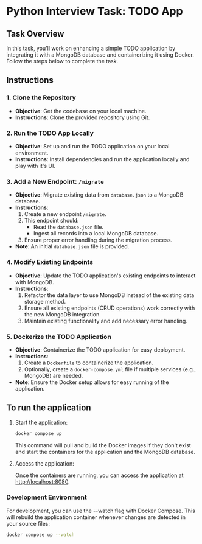 # Python Interview Task: TODO App

## Task Overview

In this task, you'll work on enhancing a simple TODO application by integrating it with a MongoDB database and containerizing it using Docker. Follow the steps below to complete the task.

## Instructions

### 1. Clone the Repository

- **Objective**: Get the codebase on your local machine.
- **Instructions**: Clone the provided repository using Git.

### 2. Run the TODO App Locally

- **Objective**: Set up and run the TODO application on your local environment.
- **Instructions**: Install dependencies and run the application locally and play with it's UI.

### 3. Add a New Endpoint: `/migrate`

- **Objective**: Migrate existing data from `database.json` to a MongoDB database.
- **Instructions**:
  1. Create a new endpoint `/migrate`.
  2. This endpoint should:
     - Read the `database.json` file.
     - Ingest all records into a local MongoDB database.
  3. Ensure proper error handling during the migration process.
- **Note**: An initial `database.json` file is provided.

### 4. Modify Existing Endpoints

- **Objective**: Update the TODO application's existing endpoints to interact with MongoDB.
- **Instructions**:
   1. Refactor the data layer to use MongoDB instead of the existing data storage method.
   2. Ensure all existing endpoints (CRUD operations) work correctly with the new MongoDB integration.
   3. Maintain existing functionality and add necessary error handling.

### 5. Dockerize the TODO Application

- **Objective**: Containerize the TODO application for easy deployment.
- **Instructions**:
  1. Create a `Dockerfile` to containerize the application.
  2. Optionally, create a `docker-compose.yml` file if multiple services (e.g., MongoDB) are needed.
- **Note**: Ensure the Docker setup allows for easy running of the application.

## To run the application

1. Start the application:

   ```sh
   docker compose up
   ```

   This command will pull and build the Docker images if they don't exist and start the containers for the application and the MongoDB database.

2. Access the application:

   Once the containers are running, you can access the application at [http://localhost:8080](http://localhost:8080).

### Development Environment

For development, you can use the --watch flag with Docker Compose. This will rebuild the application container whenever changes are detected in your source files:

```sh
docker compose up --watch
```
